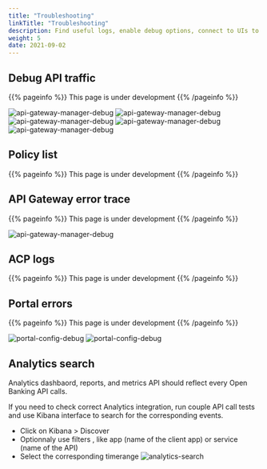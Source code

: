```yaml
---
title: "Troubleshooting"
linkTitle: "Troubleshooting"
description: Find useful logs, enable debug options, connect to UIs to help you identify any error cause.
weight: 5
date: 2021-09-02
---
```


## Debug API traffic

{{% pageinfo %}}
This page is under development
{{% /pageinfo %}}


![api-gateway-manager-debug](/Images/api-gateway-manager-debug.png)
![api-gateway-manager-debug](/Images/api-gateway-manager-traffic-list.png)
![api-gateway-manager-debug](/Images/api-gateway-manager-traffic-execution-path.png)
![api-gateway-manager-debug](/Images/api-gateway-manager-traffic-requests.png)
![api-gateway-manager-debug](/Images/api-gateway-manager-traffic-trace.png)

## Policy list

{{% pageinfo %}}
This page is under development
{{% /pageinfo %}}

## API Gateway error trace

{{% pageinfo %}}
This page is under development
{{% /pageinfo %}}


![api-gateway-manager-debug](/Images/api-gateway-manager-trace.png)

## ACP logs

{{% pageinfo %}}
This page is under development
{{% /pageinfo %}}

## Portal errors

{{% pageinfo %}}
This page is under development
{{% /pageinfo %}}

![portal-config-debug](/Images/portal-config-debug.png)
![portal-config-debug](/Images/portal-config-error-reporting.png)

## Analytics search

Analytics dashbaord, reports, and metrics API should reflect every Open Banking API calls.

If you need to check correct Analytics integration, run couple API call tests and use Kibana interface to search for the corresponding events.

* Click on Kibana > Discover
* Optionnaly use filters , like app (name of the client app) or service (name of the API)
* Select the corresponding timerange
![analytics-search](/Images/analytics-search.png)
